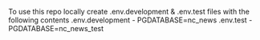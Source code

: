 To use this repo locally create .env.development & .env.test files with the following contents
.env.development - PGDATABASE=nc_news
.env.test  - PGDATABASE=nc_news_test

